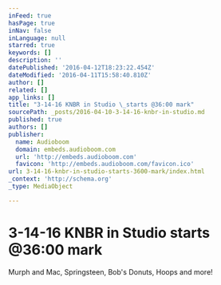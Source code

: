```yaml
---
inFeed: true
hasPage: true
inNav: false
inLanguage: null
starred: true
keywords: []
description: ''
datePublished: '2016-04-12T18:23:22.454Z'
dateModified: '2016-04-11T15:58:40.810Z'
author: []
related: []
app_links: []
title: "3-14-16 KNBR in Studio \_starts @36:00 mark"
sourcePath: _posts/2016-04-10-3-14-16-knbr-in-studio.md
published: true
authors: []
publisher:
  name: Audioboom
  domain: embeds.audioboom.com
  url: 'http://embeds.audioboom.com'
  favicon: 'http://embeds.audioboom.com/favicon.ico'
url: 3-14-16-knbr-in-studio-starts-3600-mark/index.html
_context: 'http://schema.org'
_type: MediaObject

---
```

# 3-14-16 KNBR in Studio  starts @36:00 mark

<article style=""><p>Murph and Mac, Springsteen, Bob's Donuts, Hoops and more!</p></article>